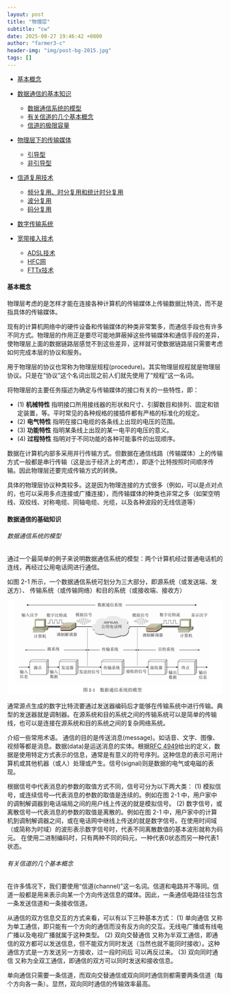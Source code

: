 ```yaml
---
layout: post
title: "物理层"
subtitle: "cw"
date: 2025-08-27 19:46:42 +0800
author: "farmer3-c"
header-img: "img/post-bg-2015.jpg"
tags: []
---
```

  
 
* [基本概念]()  
* [数据通信的基本知识]()  
    * [数据通信系统的模型]()  
    * [有关信道的几个基本概念]()  
    * [信道的极限容量]()  
     

* [物理层下的传输媒体]()  
    * [引导型]()  
    * [非引导型]()  

* [信道复用技术]()  
    * [频分复用、时分复用和统计时分复用]()
    * [波分复用]()  
    * [码分复用]()  

* [数字传输系统]()  
* [宽带接入技术]()  
    * [ADSL技术]()
    * [HFC网]()
    * [FTTx技术]()

####  基本概念
  
物理层考虑的是怎样才能在连接各种计算机的传输媒体上传输数据比特流，而不是指具体的传输媒体。  
  
现有的计算机网络中的硬件设备和传输媒体的种类非常繁多，而通信手段也有许多不同方式。物理层的作用正是要尽可能地屏蔽掉这些传输媒体和通信手段的差异，使物理层上面的数据链路层感觉不到这些差异，这样就可使数据链路层只需要考虑如何完成本层的协议和服务。  

用于物理层的协议也常称为物理层规程(procedure)。其实物理层规程就是物理层协议。只是在“协议”这个名词出现之前人们就先使用了“规程”这一名词。  

将物理层的主要任务描述为确定与传输媒体的接口有关的一些特性，即： 
   * (1) **机械特性**    指明接口所用接线器的形状和尺寸、引脚数目和排列、固定和锁定装置，等。平时常见的各种规格的接插件都有严格的标准化的规定。 
   * (2) **电气特性**    指明在接口电缆的各条线上出现的电压的范围。 
   * (3) **功能特性**    指明某条线上出现的某一电平的电压的意义。 
   * (4) **过程特性**    指明对于不同功能的各种可能事件的出现顺序。  

数据在计算机内部多采用并行传输方式。但数据在通信线路（传输媒体）上的传输方式一般都是串行传输（这是出于经济上的考虑），即逐个比特按照时间顺序传输。因此物理层还要完成传输方式的转换。  

具体的物理层协议种类较多。这是因为物理连接的方式很多（例如，可以是点对点的，也可以采用多点连接或广播连接），而传输媒体的种类也非常之多（如架空明线、双绞线、对称电缆、同轴电缆、光缆，以及各种波段的无线信道等）  

####  数据通信的基础知识  

######  数据通信系统的模型   

通过一个最简单的例子来说明数据通信系统的模型：两个计算机经过普通电话机的连线，再经过公用电话网进行通信。   

如图 2-1 所示，一个数据通信系统可划分为三大部分，即源系统（或发送端、发送方）、 传输系统（或传输网络）和目的系统（或接收端、接收方）  

![datasm](/img/in-post/datasm.png)  

通常源点生成的数字比特流要通过发送器编码后才能够在传输系统中进行传输。典型的发送器就是调制器。在源系统和目的系统之间的传输系统可以是简单的传输线，也可以是连接在源系统和目的系统之间的复杂网络系统。  

介绍一些常用术语。 
通信的目的是传送消息(message)。如话音、文字、图像、视频等都是消息。数据(data)是运送消息的实体。根据[RFC 4949](https://www.rfc-editor.org/rfc/rfc4949)给出的定义，数据是使用特定方式表示的信息，通常是有意义的符号序列。这种信息的表示可用计算机或其他机器（或人）处理或产生。信号(signal)则是数据的电气或电磁的表现。 


根据信号中代表消息的参数的取值方式不同，信号可分为以下两大类： 
(1) 模拟信号，或连续信号—代表消息的参数的取值是连续的。例如在图 2-1 中，用户家中的调制解调器到电话端局之间的用户线上传送的就是模拟信号。 
(2) 数字信号，或离散信号—代表消息的参数的取值是离散的。例如在图 2-1 中，用户家中的计算机到调制解调器之间，或在电话网中继线上传送的就是数字信号。在使用时间域（或简称为时域）的波形表示数字信号时，代表不同离散数值的基本波形就称为码元。
在使用二进制编码时，只有两种不同的码元，一种代表0状态而另一种代表1状态。   

######   有关信道的几个基本概念   

在许多情况下，我们要使用“信道(channel)”这一名词。信道和电路并不等同。信道一般都是用来表示向某一个方向传送信息的媒体。因此，一条通信电路往往包含一条发送信道和一条接收信道。  

从通信的双方信息交互的方式来看，可以有以下三种基本方式： 
(1) 单向通信    又称为单工通信，即只能有一个方向的通信而没有反方向的交互。无线电广播或有线电广播以及电视广播就属于这种类型。 
(2) 双向交替通信    又称为半双工通信，即通信的双方都可以发送信息，但不能双方同时发送（当然也就不能同时接收）。这种通信方式是一方发送另一方接收，过一段时间后
可以再反过来。 
(3) 双向同时通信    又称为全双工通信，即通信的双方可以同时发送和接收信息。  

单向通信只需要一条信道，而双向交替通信或双向同时通信则都需要两条信道（每个方向各一条）。显然，双向同时通信的传输效率最高。  

